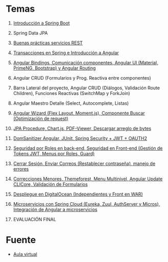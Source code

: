
# Temas

1) [Introducción a Spring Boot](introduccion-a-spring-boot.md)

2) Spring Data JPA

3) [Buenas prácticas servicios REST](https://www.notion.so/3-Buenas-pr-cticas-servicios-REST-fa33b4327fb84af0a188c9ee2abe995b)

4) [Transacciones en Spring e Introducción a Angular](https://www.notion.so/4-Transacciones-en-Spring-e-Introducci-n-a-Angular-8173e2dfe84643f2ae92ccbddec10fcc)

5) [Angular Bindings, Comunicación componentes, Angular UI (Material, PrimeNG, Bootstrap) y Angular Routing](https://www.notion.so/5-Angular-Bindings-Comunicaci-n-componentes-Angular-UI-Material-PrimeNG-Bootstrap-y-Angular-R-bec85942c995498886e6ac261726cab8)

6) Angular CRUD (Formularios y Prog. Reactiva entre componentes)

7) Barra Lateral del proyecto, Angular CRUD (Diálogos, Validación Route Children), Funciones Reactivas (SwitchMap y ForkJoin)

8) Angular Maestro Detalle (Select, Autocomplete, Listas)

9) [Angular Wizard (Flex Layout, Moment.js), Componente Buscar (Optimización de request)](https://www.notion.so/9-Angular-Wizard-Flex-Layout-Moment-js-Componente-Buscar-Optimizaci-n-de-request-d671aecba09b4b66b63a30002769a6c3)

10) [JPA Procedure, Chart.js, PDF-Viewer, Descargar arreglo de bytes](https://www.notion.so/10-JPA-Procedure-Chart-js-PDF-Viewer-Descargar-arreglo-de-bytes-8b6759095cfc451da6bd2e9c3f9081f0)

11) [DomSanitizer Angular, JUnit, Spring Security + JWT + OAUTH2](https://www.notion.so/11-DomSanitizer-Angular-JUnit-Spring-Security-JWT-OAUTH2-3ab7927f686d4d93a33a339a3cecbd15)

12) [Seguridad por Roles en back-end, Seguridad en Front-end (Gestión de Tokens JWT, Menus por Roles, Guard)](https://www.notion.so/12-Seguridad-por-Roles-en-back-end-Seguridad-en-Front-end-Gesti-n-de-Tokens-JWT-Menus-por-Roles--12477b6d00f545fdb1a62586e9fff68a)

13) [Cerrar Sesión, Enviar Correos (Restablecer contraseña), manejo de errores](https://www.notion.so/13-Cerrar-Sesi-n-Enviar-Correos-Restablecer-contrase-a-manejo-de-errores-9ab52c2a382d4cd59cdf407a881e9990)

14) [Correcciones Menores, Themeforest, Menu Multinivel, Angular Update CLICore, Validación de Formularios](https://www.notion.so/14-Correcciones-Menores-Themeforest-Menu-Multinivel-Angular-Update-CLICore-Validaci-n-de-Formul-0546d9dfa5f4452eae4851beaa6dfaf8)

15) [Despliegue en DigitalOcean (Independientes y Front en WAR)](https://www.notion.so/15-Despliegue-en-DigitalOcean-Independientes-y-Front-en-WAR-e91f03104d0040c8a333d457ac165297)

16) [Microservicios con Spring Cloud (Eureka, Zuul, AuthServer y Micros), Integración de Angular a microservicios](https://www.notion.so/16-Microservicios-con-Spring-Cloud-Eureka-Zuul-AuthServer-y-Micros-Integraci-n-de-Angular-a-mi-12577cacf28045db84aff282241579ad)

17) EVALUACIÓN FINAL


# Fuente

- [Aula virtual](https://www.mitocode.com/campus/#/sessions/signin)